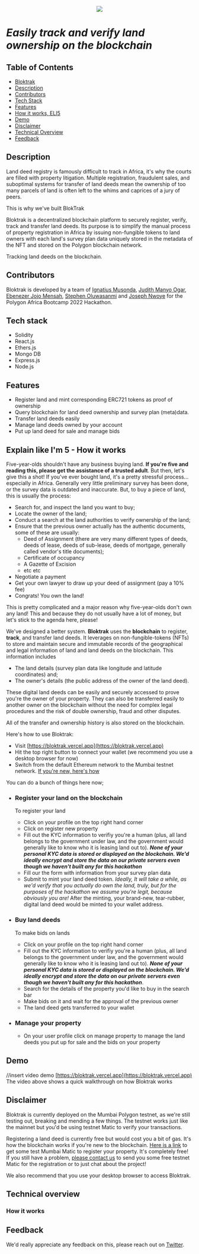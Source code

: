 <p align="center">
  <img src="https://user-images.githubusercontent.com/106992775/205504160-ac08ed5c-f75f-4f78-8cd5-2e26497b9895.svg" align="center" />
  <h1 align="left"><em>Easily track and verify land ownership on the blockchain</em></h1>
</p>

## Table of Contents
- [Bloktrak](#table-of-contents)
- [Description](#description)
- [Contributors](#contributors)
- [Tech Stack](#tech-stack)
- [Features](#features)
- [How it works, ELI5](#explain-like-im-5---how-it-works)
- [Demo](#demo)
- [Disclaimer](#disclaimer)
- [Technical Overview](#technical-overview)
- [Feedback](#feedback)

## Description
Land deed registry is famously difficult to track in Africa, it's why the courts are filled with property litigation. Multiple registration, fraudulent sales, and suboptimal systems for transfer of land deeds mean the ownership of too many parcels of land is often left to the whims and caprices of a jury of peers.

This is why we've built BlokTrak

Bloktrak is a decentralized blockchain platform to securely register, verify, track and transfer land deeds. Its purpose is to simplify the manual process of property registration in Africa by issuing non-fungible tokens to land owners with each land's survey plan data uniquely stored in the metadata of the NFT and stored on the Polygon blockchain network.

Tracking land deeds on the blockchain.

## Contributors
Bloktrak is developed by a team of [Ignatius Musonda](https://www.twitter.com/ignatius), [Judith Manyo Ogar](https://www.twitter.com/ignatius), [Ebenezer Jojo Mensah](https://www.twitter.com/jojo), [Stephen Oluwasanmi](https://www.twitter.com/steve) and [Joseph Nwoye](https://twitter.com/JosephNwoye_) for the Polygon Africa Bootcamp 2022 Hackathon.

## Tech stack
- Solidity
- React.js
- Ethers.js 
- Mongo DB
- Express.js
- Node.js

## Features
- Register land and mint corresponding ERC721 tokens as proof of ownership
- Query blockchain for land deed ownership and survey plan (meta)data.
- Transfer land deeds easily
- Manage land deeds owned by your account
- Put up land deed for sale and manage bids

## Explain like I'm 5 - How it works
Five-year-olds shouldn't have any business buying land. **If you're five and reading this, please get the assistance of a trusted adult**. But then, let's give this a shot! If you've ever bought land, it's a pretty stressful process... especially in Africa. Generally very little preliminary survey has been done, or the survey data is outdated and inaccurate.  But, to buy a piece of land, this is usually the process:
- Search for, and inspect the land you want to buy;
- Locate the owner of the land;
- Conduct a search at the land authorities to verify ownership of the land;
- Ensure that the previous owner actually has the authentic documents, some of these are usually:
  - Deed of Assignment (there are very many different types of deeds, deeds of lease, deeds of sub-lease, deeds of mortgage, generally called vendor's title documents);
  - Certificate of occupancy
  - A Gazette of Excision
  - etc etc
- Negotiate a payment
- Get your own lawyer to draw up your deed of assignment (pay a 10% fee)
- Congrats! You own the land!

This is pretty complicated and a major reason why five-year-olds don't own any land! This and because they do not usually have a lot of money, but let's stick to the agenda here, please!

We've designed a better system. **Bloktrak** uses the **blockchain** to register, **track**, and transfer land deeds. It leverages on non-fungible-tokens (NFTs) to store and maintain secure and immutable records of the geographical and legal information of land and land deeds on the blockchain. This information includes
- The land details (survey plan data like longitude and latitude coordinates) and;
- The owner's details (the public address of the owner of the land deed).

These digital land deeds can be easily and securely accessed to prove you're the owner of your property. They can also be transferred easily to another owner on the blockchain without the need for complex legal procedures and the risk of double ownership, fraud and other disputes. 

All of the transfer and ownership history is also stored on the blockchain.

Here's how to use Bloktrak:

- Visit [https://bloktrak.vercel.app](https://bloktrak.vercel.app)
- Hit the top right button to connect your wallet (we recommend you use a desktop browser for now)
- Switch from the default Ethereum network to the Mumbai testnet network. [If you're new, here's how](https://medium.com/stakingbits/how-to-connect-polygon-mumbai-testnet-to-metamask-fc3487a3871f) 

You can do a bunch of things here now;
- ### Register your land on the blockchain
  To register your land
  - Click on your profile on the top right hand corner
  - Click on register new property
  - Fill out the KYC information to verifiy you're a human (plus, all land belongs to the government under law, and the government would generally like to know who it is leasing land out to). **<em>None of your personal KYC data is stored or displayed on the blockchain. We'd ideally encrypt and store the data on our private servers even though we haven't built any for this hackathon</em>**
  - Fill our the form with information from your survey plan data
  - Submit to mint your land deed token.
  <em>Ideally, It will take a while, as we'd verify that you actually do own the land, truly, but for the purposes of the hackathon we assume you're legit, because obviously you are!</em>
  After the minting, your brand-new, tear-rubber, digital land deed would be minted to your wallet address.

- ### Buy land deeds
  To make bids on lands
  - Click on your profile on the top right hand corner
  - Fill out the KYC information to verifiy you're a human (plus, all land belongs to the government under law, and the government would generally like to know who it is leasing land out to). **<em>None of your personal KYC data is stored or displayed on the blockchain. We'd ideally encrypt and store the data on our private servers even though we haven't built any for this hackathon</em>**.
  - Search for the details of the property you'd like to buy in the search bar
  - Make bids on it and wait for the approval of the previous owner
  - The land deed gets transferred to your wallet

- ### Manage your property
  - On your user profile click on manage property to manage the land deeds you put up for sale and the bids on your property


## Demo
//insert video demo
[https://bloktrak.vercel.app](https://bloktrak.vercel.app)
The video above shows a quick walkthrough on how Bloktrak works

## Disclaimer
Bloktrak is currently deployed on the Mumbai Polygon testnet, as we're still testing out, breaking and mending a few things. The testnet works just like the mainnet but you'd be using testnet Matic to verify your transactions.

Registering a land deed is currently free but would cost you a bit of gas. It's how the blockchain works if you're new to the blockchain. [Here is a link](https://mumbaifaucet.com/) to get some test Mumbai Matic to register your property. It's completely free! If you still have a problem, [please contact us](https://www.twitter.com/0xdanjuma) to send you some free testnet Matic for the registration or to just chat about the project!

We also recommend that you use your desktop browser to access Bloktrak.

## Technical overview

### How it works

## Feedback
We'd really appreciate any feedback on this, please reach out on [Twitter](https://www.twitter.com/0xDanjuma).
